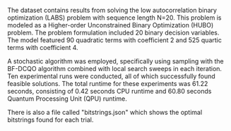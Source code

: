 The dataset contains results from solving the low autocorrelation binary optimization (LABS) problem with sequence length N=20. This problem is modeled as a Higher-order Unconstrained Binary Optimization (HUBO) problem. The problem formulation included 20 binary decision variables. The model featured 90 quadratic terms with coefficient 2 and 525 quartic terms with coefficient 4.

A stochastic algorithm was employed, specifically using sampling with the BF-DCQO algorithm combined with local search sweeps in each iteration. Ten experimental runs were conducted, all of which successfully found feasible solutions. The total runtime for these experiments was 61.22 seconds, consisting of 0.42 seconds CPU runtime and 60.80 seconds Quantum Processing Unit (QPU) runtime.

There is also a file called "bitstrings.json" which shows the optimal bitstrings found for each trial.